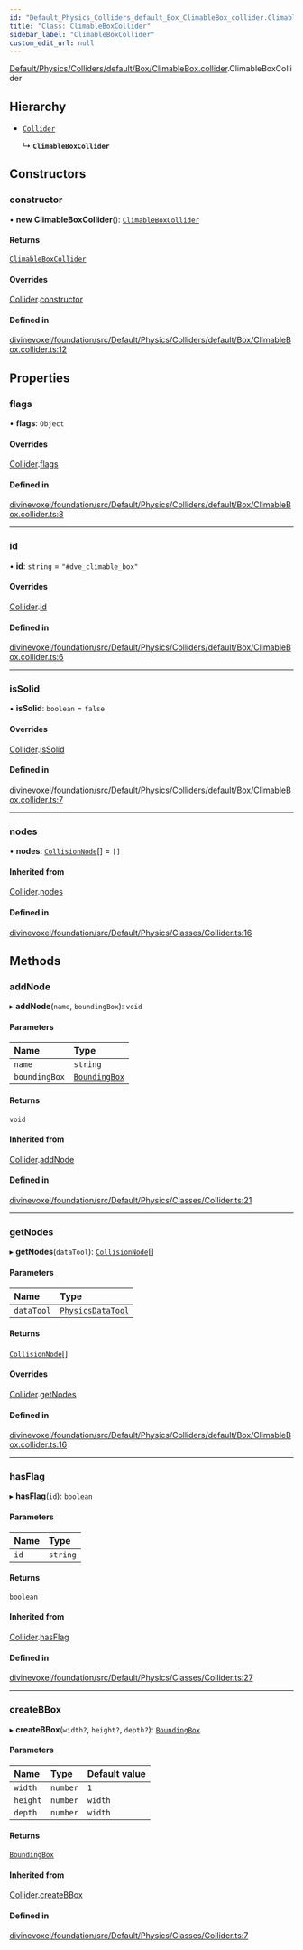 ```yaml
---
id: "Default_Physics_Colliders_default_Box_ClimableBox_collider.ClimableBoxCollider"
title: "Class: ClimableBoxCollider"
sidebar_label: "ClimableBoxCollider"
custom_edit_url: null
---
```


[Default/Physics/Colliders/default/Box/ClimableBox.collider](../modules/Default_Physics_Colliders_default_Box_ClimableBox_collider.md).ClimableBoxCollider

## Hierarchy

- [`Collider`](Default_Physics_Classes_Collider.Collider.md)

  ↳ **`ClimableBoxCollider`**

## Constructors

### constructor

• **new ClimableBoxCollider**(): [`ClimableBoxCollider`](Default_Physics_Colliders_default_Box_ClimableBox_collider.ClimableBoxCollider.md)

#### Returns

[`ClimableBoxCollider`](Default_Physics_Colliders_default_Box_ClimableBox_collider.ClimableBoxCollider.md)

#### Overrides

[Collider](Default_Physics_Classes_Collider.Collider.md).[constructor](Default_Physics_Classes_Collider.Collider.md#constructor)

#### Defined in

[divinevoxel/foundation/src/Default/Physics/Colliders/default/Box/ClimableBox.collider.ts:12](https://github.com/lucasdamianjohnson/DivineVoxelEngine/blob/596fa7391478620ed460dfb4856ff0a763b91c49/divinevoxel/foundation/src/Default/Physics/Colliders/default/Box/ClimableBox.collider.ts#L12)

## Properties

### flags

• **flags**: `Object`

#### Overrides

[Collider](Default_Physics_Classes_Collider.Collider.md).[flags](Default_Physics_Classes_Collider.Collider.md#flags)

#### Defined in

[divinevoxel/foundation/src/Default/Physics/Colliders/default/Box/ClimableBox.collider.ts:8](https://github.com/lucasdamianjohnson/DivineVoxelEngine/blob/596fa7391478620ed460dfb4856ff0a763b91c49/divinevoxel/foundation/src/Default/Physics/Colliders/default/Box/ClimableBox.collider.ts#L8)

___

### id

• **id**: `string` = `"#dve_climable_box"`

#### Overrides

[Collider](Default_Physics_Classes_Collider.Collider.md).[id](Default_Physics_Classes_Collider.Collider.md#id)

#### Defined in

[divinevoxel/foundation/src/Default/Physics/Colliders/default/Box/ClimableBox.collider.ts:6](https://github.com/lucasdamianjohnson/DivineVoxelEngine/blob/596fa7391478620ed460dfb4856ff0a763b91c49/divinevoxel/foundation/src/Default/Physics/Colliders/default/Box/ClimableBox.collider.ts#L6)

___

### isSolid

• **isSolid**: `boolean` = `false`

#### Overrides

[Collider](Default_Physics_Classes_Collider.Collider.md).[isSolid](Default_Physics_Classes_Collider.Collider.md#issolid)

#### Defined in

[divinevoxel/foundation/src/Default/Physics/Colliders/default/Box/ClimableBox.collider.ts:7](https://github.com/lucasdamianjohnson/DivineVoxelEngine/blob/596fa7391478620ed460dfb4856ff0a763b91c49/divinevoxel/foundation/src/Default/Physics/Colliders/default/Box/ClimableBox.collider.ts#L7)

___

### nodes

• **nodes**: [`CollisionNode`](Default_Physics_Classes_CollisionNode.CollisionNode.md)[] = `[]`

#### Inherited from

[Collider](Default_Physics_Classes_Collider.Collider.md).[nodes](Default_Physics_Classes_Collider.Collider.md#nodes)

#### Defined in

[divinevoxel/foundation/src/Default/Physics/Classes/Collider.ts:16](https://github.com/lucasdamianjohnson/DivineVoxelEngine/blob/596fa7391478620ed460dfb4856ff0a763b91c49/divinevoxel/foundation/src/Default/Physics/Classes/Collider.ts#L16)

## Methods

### addNode

▸ **addNode**(`name`, `boundingBox`): `void`

#### Parameters

| Name | Type |
| :------ | :------ |
| `name` | `string` |
| `boundingBox` | [`BoundingBox`](Default_Physics_Classes_BoundingBox.BoundingBox.md) |

#### Returns

`void`

#### Inherited from

[Collider](Default_Physics_Classes_Collider.Collider.md).[addNode](Default_Physics_Classes_Collider.Collider.md#addnode)

#### Defined in

[divinevoxel/foundation/src/Default/Physics/Classes/Collider.ts:21](https://github.com/lucasdamianjohnson/DivineVoxelEngine/blob/596fa7391478620ed460dfb4856ff0a763b91c49/divinevoxel/foundation/src/Default/Physics/Classes/Collider.ts#L21)

___

### getNodes

▸ **getNodes**(`dataTool`): [`CollisionNode`](Default_Physics_Classes_CollisionNode.CollisionNode.md)[]

#### Parameters

| Name | Type |
| :------ | :------ |
| `dataTool` | [`PhysicsDataTool`](Default_Physics_Tools_Data_PhysicsDataTool.PhysicsDataTool.md) |

#### Returns

[`CollisionNode`](Default_Physics_Classes_CollisionNode.CollisionNode.md)[]

#### Overrides

[Collider](Default_Physics_Classes_Collider.Collider.md).[getNodes](Default_Physics_Classes_Collider.Collider.md#getnodes)

#### Defined in

[divinevoxel/foundation/src/Default/Physics/Colliders/default/Box/ClimableBox.collider.ts:16](https://github.com/lucasdamianjohnson/DivineVoxelEngine/blob/596fa7391478620ed460dfb4856ff0a763b91c49/divinevoxel/foundation/src/Default/Physics/Colliders/default/Box/ClimableBox.collider.ts#L16)

___

### hasFlag

▸ **hasFlag**(`id`): `boolean`

#### Parameters

| Name | Type |
| :------ | :------ |
| `id` | `string` |

#### Returns

`boolean`

#### Inherited from

[Collider](Default_Physics_Classes_Collider.Collider.md).[hasFlag](Default_Physics_Classes_Collider.Collider.md#hasflag)

#### Defined in

[divinevoxel/foundation/src/Default/Physics/Classes/Collider.ts:27](https://github.com/lucasdamianjohnson/DivineVoxelEngine/blob/596fa7391478620ed460dfb4856ff0a763b91c49/divinevoxel/foundation/src/Default/Physics/Classes/Collider.ts#L27)

___

### createBBox

▸ **createBBox**(`width?`, `height?`, `depth?`): [`BoundingBox`](Default_Physics_Classes_BoundingBox.BoundingBox.md)

#### Parameters

| Name | Type | Default value |
| :------ | :------ | :------ |
| `width` | `number` | `1` |
| `height` | `number` | `width` |
| `depth` | `number` | `width` |

#### Returns

[`BoundingBox`](Default_Physics_Classes_BoundingBox.BoundingBox.md)

#### Inherited from

[Collider](Default_Physics_Classes_Collider.Collider.md).[createBBox](Default_Physics_Classes_Collider.Collider.md#createbbox)

#### Defined in

[divinevoxel/foundation/src/Default/Physics/Classes/Collider.ts:7](https://github.com/lucasdamianjohnson/DivineVoxelEngine/blob/596fa7391478620ed460dfb4856ff0a763b91c49/divinevoxel/foundation/src/Default/Physics/Classes/Collider.ts#L7)
